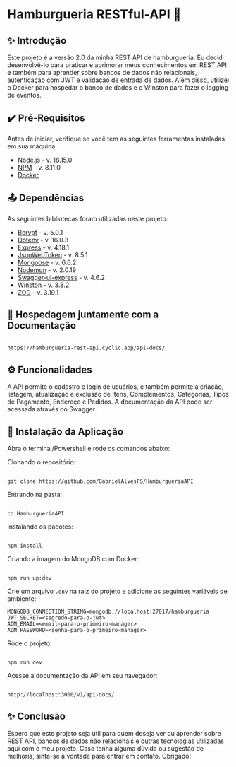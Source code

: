 
# Hamburgueria RESTful-API :hamburger: 
## :sparkles: Introdução

Este projeto é a versão 2.0 da minha REST API de hamburgueria. Eu decidi desenvolvê-lo para praticar e aprimorar meus conhecimentos em REST API e também para aprender sobre bancos de dados não relacionais, autenticação com JWT e validação de entrada de dados. Além disso, utilizei o Docker para hospedar o banco de dados e o Winston para fazer o logging de eventos.
	

##  :heavy_check_mark: Pré-Requisitos
Antes de iniciar, verifique se você tem as seguintes ferramentas instaladas em sua máquina:

-   [Node.js](https://nodejs.org/en/) - v. 18.15.0
-   [NPM](https://www.npmjs.com/package/npm/v/8.11.0) - v. 8.11.0
-   [Docker](https://www.docker.com/products/docker-desktop/) 

##  :outbox_tray: Dependências
As seguintes bibliotecas foram utilizadas neste projeto:

-   [Bcrypt](https://www.npmjs.com/package/bcrypt) - v. 5.0.1
-   [Dotenv](https://www.npmjs.com/package/dotenv) - v. 16.0.3
-   [Express](https://expressjs.com/) - v. 4.18.1
-   [JsonWebToken](https://www.npmjs.com/package/jsonwebtoken) - v. 8.5.1
-   [Mongoose](https://www.npmjs.com/package/mongoose) - v. 6.6.2
-   [Nodemon](https://www.npmjs.com/package/nodemon) - v. 2.0.19
-   [Swagger-ui-express](https://www.npmjs.com/package/swagger-ui-express) - v. 4.6.2
-   [Winston](https://www.npmjs.com/package/winston) - v. 3.8.2
-   [ZOD](https://www.npmjs.com/package/zod) - v. 3.19.1

##  :rocket: Hospedagem juntamente com a Documentação

```

https://hamburgueria-rest-api.cyclic.app/api-docs/

```

## ⚙️ Funcionalidades

A API permite o cadastro e login de usuários, e também permite a criação, listagem, atualização e exclusão de Itens, Complementos, Categorias, Tipos de Pagamento, Endereço e Pedidos. A documentação da API pode ser acessada através do Swagger.


##  :rocket: Instalação da Aplicação

  

Abra o terminal/Powershell e rode os comandos abaixo:

Clonando o repositório:

```

git clone https://github.com/GabrielAlvesFS/HamburgueriaAPI

```

Entrando na pasta:

```

cd HamburgueriaAPI

```

Instalando os pacotes:

```

npm install

```

Criando a imagem do MongoDB  com Docker:

```

npm run up:dev

```

Crie um arquivo `.env` na raiz do projeto e adicione as seguintes variáveis de ambiente:

```
MONGODB_CONNECTION_STRING=mongodb://localhost:27017/hamburgueria
JWT_SECRET=<segredo-para-o-jwt>
ADM_EMAIL=<email-para-o-primeiro-manager>
ADM_PASSWORD=<senha-para-o-primeiro-manager>
```

Rode o projeto:
```

npm run dev

```

 Acesse a documentação da API em seu navegador:
```

http://localhost:3000/v1/api-docs/

```

## ✨ Conclusão 
Espero que este projeto seja útil para quem deseja ver ou aprender sobre REST API, bancos de dados não relacionais e outras tecnologias utilizadas aqui com o meu projeto. Caso tenha alguma dúvida ou sugestão de melhoria, sinta-se à vontade para entrar em contato. Obrigado!
